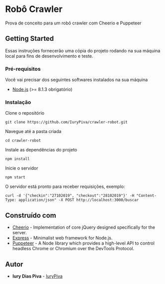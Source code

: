 # Robô Crawler

Prova de conceito para um robô crawler com Cheerio e Puppeteer

## Getting Started

Essas instruções fornecerão uma cópia do projeto rodando na sua máquina local para fins de desenvolvimento e teste.

### Pré-requisitos

Você vai precisar dos seguintes softwares instalados na sua máquina
- [Node.js](https://nodejs.org/en/download/) (>= 8.1.3 obrigatório)

### Instalação

Clone o repositório

```
git clone https://github.com/IuryPiva/crawler-robot.git
```

Navegue até a pasta criada

```
cd crawler-robot
```

Instale as dependências do projeto

```
npm install
```

Inicie o servidor
```
npm start
```

O servidor está pronto para receber requisições, exemplo:
```
curl -d '{"checkin":"27102019", "checkout":"28102019"}' -H "Content-Type: application/json" -X POST http://localhost:3000/buscar
```

## Construído com

* [Cheerio](https://github.com/cheeriojs/cheerio) - Implementation of core jQuery designed specifically for the server.
* [Express](https://expressjs.com/) - Minimalist web framework for Node.js.
* [Puppeteer](https://developers.google.com/web/tools/puppeteer) - A Node library which provides a high-level API to control headless Chrome or Chromium over the DevTools Protocol.

## Autor

* **Iury Dias Piva** - [IuryPiva](https://github.com/iurypiva)
